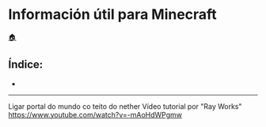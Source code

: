# Información útil para Minecraft

[:house:](../../readme.md)

## Índice:
* [](uteis.md#)

------


Ligar portal do mundo co teito do nether
Vídeo tutorial por "Ray Works" <https://www.youtube.com/watch?v=-mAoHdWPgmw>